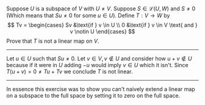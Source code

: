 Suppose $U$ is a subspace of $V$ with $U \ne V$. Suppose $S \in \mathcal L(U,W)$ and $S \ne 0$ (Which means that $Su \ne 0$ for some $u \in U$). Define $T : V \to W$ by
$$
Tv = \begin{cases}
Sv &\text{if } v \in U \\
0  &\text{if } v \in V \text{ and } v \notin U
\end{cases}
$$
Prove that $T$ is not a linear map on $V$.

---

Let $u \in U$ such that $Su \ne 0$.  Let $v \in V, v \notin U$ and consider how $u+v \notin U$ because if it were in $U$ adding $-u$ would imply $v \in U$ which it isn't. Since $T(u + v) = 0 \ne Tu + Tv$ we conclude $T$ is not linear.

---

In essence this exercise was to show you can't naively extend a linear map on a subspace to the full space by setting it to zero on the full space.
